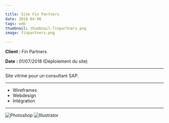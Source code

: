 ```yaml
---

title: Site Fin Partners
date: 2018-04-06
tags: web
thumbnail: thumbnail-finpartners.png
image: finpartners.png

---
```


**Client :**
Fin Partners

**Date :**
01/07/2018 (Déploiement du site)

---

Site vitrine pour un consultant SAP.

---

- Wireframes
- Webdesign
- Intégration

---

![Photoshop](/images/icons/photoshop.svg)
![Illustrator](/images/icons/illustrator.svg)
